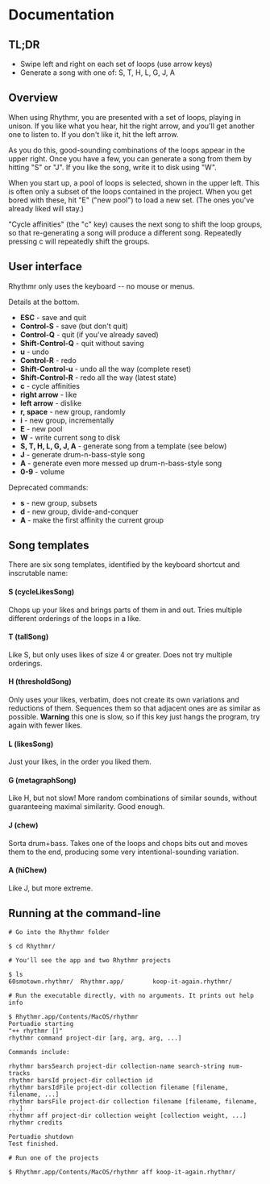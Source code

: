 Documentation
======

## TL;DR

* Swipe left and right on each set of loops (use arrow keys)
* Generate a song with one of: S, T, H, L, G, J, A

## Overview

When using Rhythmr, you are presented with a set of loops, playing in unison. If you like what you hear, hit the right arrow, and you'll get another one to listen to. If you don't like it, hit the left arrow.

As you do this, good-sounding combinations of the loops appear in the upper right. Once you have a few, you can generate a song from them by hitting "S" or "J". If you like the song, write it to disk using "W".

When you start up, a pool of loops is selected, shown in the upper left. This is often only a subset of the loops contained in the project. When you get bored with these, hit "E" ("new pool") to load a new set. (The ones you've already liked will stay.)

"Cycle affinities" (the "c" key) causes the next song to shift the loop groups, so that re-generating a song will produce a different song. Repeatedly pressing c will repeatedly shift the groups.

## User interface

Rhythmr only uses the keyboard -- no mouse or menus.

Details at the bottom.

* **ESC** - save and quit
* **Control-S** - save (but don't quit)
* **Control-Q** - quit (if you've already saved)
* **Shift-Control-Q** - quit without saving
* **u** - undo
* **Control-R** - redo
* **Shift-Control-u** - undo all the way (complete reset)
* **Shift-Control-R** - redo all the way (latest state)
* **c** - cycle affinities
* **right arrow** - like
* **left arrow** - dislike
* **r, space** - new group, randomly
* **i** - new group, incrementally
* **E** - new pool
* **W** - write current song to disk
* **S, T, H, L, G, J, A** - generate song from a template (see below)
* **J** - generate drum-n-bass-style song
* **A** - generate even more messed up drum-n-bass-style song
* **0-9** - volume

Deprecated commands:
* **s** - new group, subsets
* **d** - new group, divide-and-conquer
* **A** - make the first affinity the current group

## Song templates

There are six song templates, identified by the keyboard shortcut and inscrutable name:

#### S (cycleLikesSong)

Chops up your likes and brings parts of them in and out. Tries multiple
different orderings of the loops in a like.

#### T (tallSong)

Like S, but only uses likes of size 4 or greater. Does not try multiple
orderings.

#### H (thresholdSong)

Only uses your likes, verbatim, does not create its own variations and
reductions of them. Sequences them so that adjacent ones are as similar as
possible. **Warning** this one is slow, so if this key just hangs the program,
try again with fewer likes.

#### L (likesSong)

Just your likes, in the order you liked them.

#### G (metagraphSong)

Like H, but not slow! More random combinations of similar sounds, without
guaranteeing maximal similarity. Good enough.

#### J (chew)

Sorta drum+bass. Takes one of the loops and chops bits out and moves them to
the end, producing some very intentional-sounding variation.

#### A (hiChew)

Like J, but more extreme.

## Running at the command-line

    # Go into the Rhythmr folder

    $ cd Rhythmr/

    # You'll see the app and two Rhythmr projects

    $ ls
    60smotown.rhythmr/	Rhythmr.app/		koop-it-again.rhythmr/

    # Run the executable directly, with no arguments. It prints out help info

    $ Rhythmr.app/Contents/MacOS/rhythmr
    Portuadio starting
    "++ rhythmr []"
    rhythmr command project-dir [arg, arg, arg, ...]

    Commands include:

    rhythmr barsSearch project-dir collection-name search-string num-tracks
    rhythmr barsId project-dir collection id
    rhythmr barsIdFile project-dir collection filename [filename, filename, ...]
    rhythmr barsFile project-dir collection filename [filename, filename, ...]
    rhythmr aff project-dir collection weight [collection weight, ...]
    rhythmr credits

    Portuadio shutdown
    Test finished.

    # Run one of the projects

    $ Rhythmr.app/Contents/MacOS/rhythmr aff koop-it-again.rhythmr/
